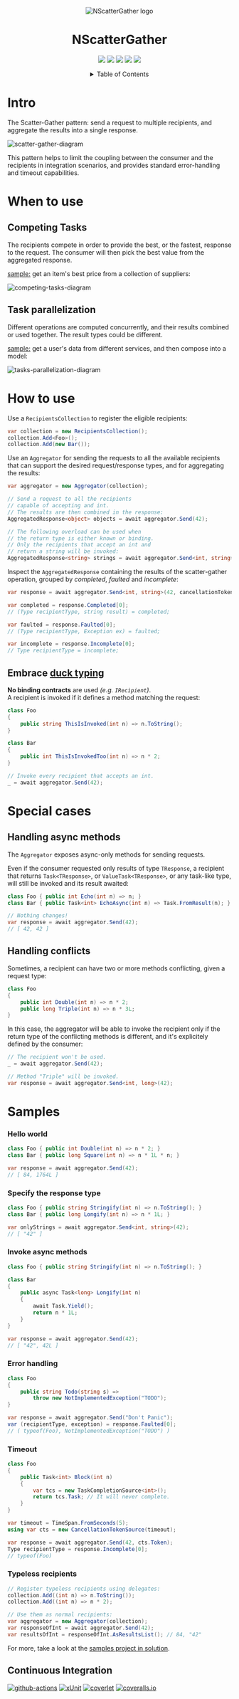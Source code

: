 <p align="center">
  <image src="assets/logo/nscattergather-logo-128.png" alt="NScatterGather logo" />
</p>

<h1 align="center">
  NScatterGather
</h1>

<p align="center">
  <a href="https://www.nuget.org/packages/NScatterGather" alt="nuget">
    <img src="https://img.shields.io/nuget/v/NScatterGather" /></a>
  <a href="https://docs.microsoft.com/en-us/dotnet/standard/net-standard#net-implementation-support" alt="netstandard">
    <img src="https://img.shields.io/badge/netstandard-2.0-blue" /></a>
  <a href="https://github.com/tommasobertoni/NScatterGather/actions?query=workflow%3ACI+branch%3Amain" alt="ci">
    <img src="https://img.shields.io/github/workflow/status/tommasobertoni/NScatterGather/CI/main" /></a>
  <a href="https://coveralls.io/github/tommasobertoni/NScatterGather?branch=main" alt="coverage">
    <img src="https://img.shields.io/coveralls/github/tommasobertoni/NScatterGather/main" /></a>
  <a href="LICENSE" alt="license">
    <img src="https://img.shields.io/badge/license-MIT-green" /></a>
</p>

<details align="center">
  <summary>Table of Contents</summary>

  [Intro](#Intro)<br/>
  [When to use](#When-to-use)<br/>
  [How to use](#How-to-use)<br/>
  [Special cases](#Special-cases)<br/>
  [Samples](#Samples)<br/>
</details>

# Intro

The Scatter-Gather pattern: send a request to multiple recipients, and aggregate the results into a single response.

![scatter-gather-diagram](assets/images/scatter-gather-diagram.png)

This pattern helps to limit the coupling between the consumer and the recipients in integration scenarios, and provides standard error-handling and timeout capabilities.

# When to use

## Competing Tasks

The recipients compete in order to provide the best, or the fastest, response to the request. The consumer will then pick the best value from the aggregated response.

[sample:](samples/NScatterGather.Samples.CompetingTasks/) get an item's best price from a collection of suppliers:

![competing-tasks-diagram](assets/images/competing-tasks-diagram.png)

## Task parallelization

Different operations are computed concurrently, and their results combined or used together. The result types could be different.

[sample:](samples/NScatterGather.Samples.TaskParallelization/) get a user's data from different services, and then compose into a model:

![tasks-parallelization-diagram](assets/images/task-parallelization-diagram.png)

# How to use
Use a `RecipientsCollection` to register the eligible recipients:
```csharp
var collection = new RecipientsCollection();
collection.Add<Foo>();
collection.Add(new Bar());
```

Use an `Aggregator` for sending the requests to all the available recipients that can support the desired request/response types, and for aggregating the results:
```csharp
var aggregator = new Aggregator(collection);

// Send a request to all the recipients
// capable of accepting and int.
// The results are then combined in the response:
AggregatedResponse<object> objects = await aggregator.Send(42);

// The following overload can be used when
// the return type is either known or binding.
// Only the recipients that accept an int and
// return a string will be invoked:
AggregatedResponse<string> strings = await aggregator.Send<int, string>(42);
```

Inspect the `AggregatedResponse` containing the results of the scatter-gather operation, grouped by _completed_, _faulted_ and _incomplete_:
```csharp
var response = await aggregator.Send<int, string>(42, cancellationToken);

var completed = response.Completed[0];
// (Type recipientType, string result) = completed;

var faulted = response.Faulted[0];
// (Type recipientType, Exception ex) = faulted;

var incomplete = response.Incomplete[0];
// Type recipientType = incomplete;
```

## Embrace [duck typing](https://stackoverflow.com/a/4205163/3743963)

**No binding contracts** are used _(e.g. `IRecipient`)_.<br/>
A recipient is invoked if it defines a method matching the request:
```csharp
class Foo
{
    public string ThisIsInvoked(int n) => n.ToString();
}

class Bar
{
    public int ThisIsInvokedToo(int n) => n * 2;
}

// Invoke every recipient that accepts an int.
_ = await aggregator.Send(42);
```

# Special cases

## Handling async methods

The `Aggregator` exposes async-only methods for sending requests.

Even if the consumer requested only results of type `TResponse`, a recipient that returns `Task<TResponse>`, or `ValueTask<TResponse>`, or any task-like type, will still be invoked and its result awaited:

```csharp
class Foo { public int Echo(int n) => n; }
class Bar { public Task<int> EchoAsync(int n) => Task.FromResult(n); }

// Nothing changes!
var response = await aggregator.Send(42);
// [ 42, 42 ]
```

## Handling conflicts

Sometimes, a recipient can have two or more methods conflicting, given a request type:
```csharp
class Foo
{
    public int Double(int n) => n * 2;
    public long Triple(int n) => n * 3L;
}
```

In this case, the aggregator will be able to invoke the recipient only if the return type of the conflicting methods is different, and it's explicitely defined by the consumer:
```csharp
// The recipient won't be used.
_ = await aggregator.Send(42);

// Method "Triple" will be invoked.
var response = await aggregator.Send<int, long>(42);
```

# Samples

### Hello world
```csharp
class Foo { public int Double(int n) => n * 2; }
class Bar { public long Square(int n) => n * 1L * n; }

var response = await aggregator.Send(42);
// [ 84, 1764L ]
```

### Specify the response type
```csharp
class Foo { public string Stringify(int n) => n.ToString(); }
class Bar { public long Longify(int n) => n * 1L; }

var onlyStrings = await aggregator.Send<int, string>(42);
// [ "42" ]
```

### Invoke async methods
```csharp
class Foo { public string Stringify(int n) => n.ToString(); }

class Bar
{
    public async Task<long> Longify(int n)
    {
        await Task.Yield();
        return n * 1L;
    }
}

var response = await aggregator.Send(42);
// [ "42", 42L ]
```

### Error handling
```csharp
class Foo
{
    public string Todo(string s) =>
        throw new NotImplementedException("TODO");
}

var response = await aggregator.Send("Don't Panic");
var (recipientType, exception) = response.Faulted[0];
// ( typeof(Foo), NotImplementedException("TODO") )
```

### Timeout
```csharp
class Foo
{
    public Task<int> Block(int n)
    {
        var tcs = new TaskCompletionSource<int>();
        return tcs.Task; // It will never complete.
    }
}

var timeout = TimeSpan.FromSeconds(5);
using var cts = new CancellationTokenSource(timeout);

var response = await aggregator.Send(42, cts.Token);
Type recipientType = response.Incomplete[0];
// typeof(Foo)
```

### Typeless recipients
```csharp
// Register typeless recipients using delegates:
collection.Add((int n) => n.ToString());
collection.Add((int n) => n * 2);

// Use them as normal recipients:
var aggregator = new Aggregator(collection);
var responseOfInt = await aggregator.Send(42);
var resultsOfInt = responseOfInt.AsResultsList(); // 84, "42"
```

For more, take a look at the [samples project in solution](samples/NScatterGather.Samples).

## Continuous Integration

[![github-actions](https://img.shields.io/badge/using-GitHub%20Actions-2088FF)](https://github.com/features/actions)
[![xUnit](https://img.shields.io/badge/using-xUnit-512bd4)](https://xunit.net/)
[![coverlet](https://img.shields.io/badge/using-coverlet-512bd4)](https://github.com/coverlet-coverage/coverlet)
[![coveralls.io](https://img.shields.io/badge/using-coveralls.io-c05547)](https://coveralls.io/)
